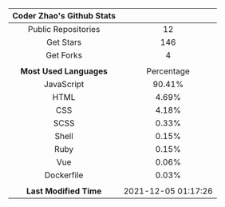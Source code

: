 | **Coder Zhao's Github Stats** | |
|:-:|:-:|
| Public Repositories | 12 |
| Get Stars | 146 |
| Get Forks | 4 |
| | |
| **Most Used Languages** | Percentage |
| JavaScript | 90.41% |
| HTML | 4.69% |
| CSS | 4.18% |
| SCSS | 0.33% |
| Shell | 0.15% |
| Ruby | 0.15% |
| Vue | 0.06% |
| Dockerfile | 0.03% |
| | |
| **Last Modified Time** | 2021-12-05 01:17:26 |